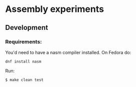 # Assembly experiments

## Development

### Requirements:

You'd need to have a nasm compiler installed. On Fedora do:

```shell
dnf install nasm
```

Run:

```shell
$ make clean test
```
